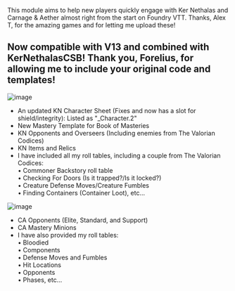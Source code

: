 This module aims to help new players quickly engage with Ker Nethalas and Carnage & Aether almost right from the start on Foundry VTT. Thanks, Alex T, for the amazing games and for letting me upload these!

Now compatible with V13 and combined with KerNethalasCSB! Thank you, Forelius, for allowing me to include your original code and templates!
-----
![image](https://github.com/user-attachments/assets/9288dd49-210d-4ffb-8fb1-d78a9f508231)
- An updated KN Character Sheet (Fixes and now has a slot for shield/integrity): Listed as "_Character.2"
- New Mastery Template for Book of Masteries
- KN Opponents and Overseers (Including enemies from The Valorian Codices)
- KN Items and Relics
- I have included all my roll tables, including a couple from The Valorian Codices:<br/>
• Commoner Backstory roll table<br/>
• Checking For Doors (Is it trapped?/Is it locked?)<br/>
• Creature Defense Moves/Creature Fumbles<br/>
• Finding Containers (Container Loot), etc...

![image](https://github.com/user-attachments/assets/632a88ad-0600-4cd7-82bb-e10f4b62c650)
- CA Opponents (Elite, Standard, and Support)
- CA Mastery Minions
- I have also provided my roll tables:<br/>
• Bloodied<br/>
• Components<br/>
• Defense Moves and Fumbles<br/>
• Hit Locations<br/>
• Opponents<br/>
• Phases, etc...

